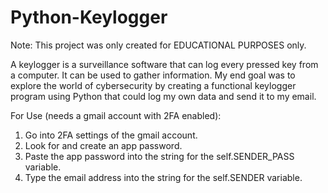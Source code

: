 # Python-Keylogger

Note: This project was only created for EDUCATIONAL PURPOSES only. 

A keylogger is a surveillance software that can log every pressed key from a computer. It can be used to gather information. My end goal was to explore the world of cybersecurity by creating a functional keylogger program using Python that could log my own data and send it to my email.


For Use (needs a gmail account with 2FA enabled):
1. Go into 2FA settings of the gmail account.
2. Look for and create an app password.
3. Paste the app password into the string for the self.SENDER_PASS variable.
4. Type the email address into the string for the self.SENDER variable.
